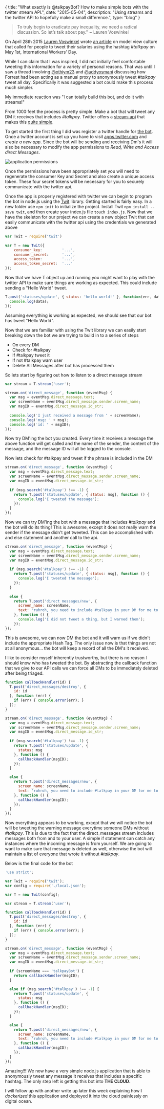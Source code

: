 {
  title: "What exactly is @talkpayBot? How to make simple bots with the twitter stream API.",
  date:  "2015-05-04",
  description: "Using streams and the twitter API to hopefully make a small difference.",
  type: "blog"
}

> To truly begin to eradicate pay inequality, we need a radical discussion. So let’s talk about pay." ~ Lauren Voswinkel

On April 28th 2015 [Lauren Voswinkel][lauren] wrote [an article][original-article] on model view culture that called for people to tweet their salaries using the hashtag *#talkpay* on May 1st, International Workers' Day.


While I can claim that I was inspired, I did not initially feel comfortable tweeting this information for a variety of personal reasons. That was until I saw a thread involving [@othiym23][othiym23] and [@addyosmani][addy] discussing how Forrest had been acting as a manual proxy to anonymously tweet *#talkpay* tweet all day. Specifically it was suggested a bot could make this process much simpler.


My immediate reaction was "I can totally build this bot, and do it with streams!"


From 1000 feet the process is pretty simple. Make a bot that will tweet any DM it receives that includes *#talkpay*. Twitter offers a [stream-api][stream-api] that makes this [quite simple][DM-stream].


To get started the first thing I did was register a twitter handle for [the bot][bot]. Once a twitter account is set up you have to visit [apps.twitter.com][t-apps] and *create a new app*. Since the bot will be sending and receiving Dm's it will also be necessary to modify the app permissions to *Read, Write and Access direct Messages*.

![application permissions](/images/talkpayBot/permissions.png)


Once the permissions have been appropriately set you will need to regenerate the consumer Key and Secret and also create a unique access token. These four secret tokens will be necessary for you to securely communicate with the twitter api.


Once the app is properly registered with twitter we can begin to program the bot in node.js using the [Twit][twit] library. Getting started is fairly easy. In a new folder use ```npm init``` to initialize the project. Install Twit ```npm install --save twit```, and then create your index.js file ```touch index.js```. Now that we have the skeleton for our project we can create a new object Twit that can easily communicate with the twitter api using the credentials we generated above

```js
var Twit = require('twit')
 
var T = new Twit({
    consumer_key:         '...',
    consumer_secret:      '...',
    access_token:         '...',
    access_token_secret:  '...'
});
```


Now that we have T object up and running you might want to play with the twitter API to make sure things are working as expected. This could include sending a "Hello World" tweet.

```js
T.post('statuses/update', { status: 'hello world!' }, function(err, data, response) {
  console.log(data);
});
```

Assuming everything is working as expected, we should see that our bot has tweet "Hello World".


Now that we are familiar with using the Twit library we can easily start breaking down the bot we are trying to build in to a series of steps

*   On every DM
*   Check for #talkpay
*   If #talkpay tweet it
*   If not #talkpay warn user
*   Delete All Messages after bot has processed them


So lets start by figuring out how to listen to a direct message stream

```js
var stream = T.stream('user');

stream.on('direct_message', function (eventMsg) {
  var msg = eventMsg.direct_message.text;
  var screenName = eventMsg.direct_message.sender.screen_name;
  var msgID = eventMsg.direct_message.id_str;
  
  console.log('I just received a message from ' + screenName);
  console.log('msg: ' + msg);
  console.log('id: ' + msgID);
});
```


Now try DM'ing the bot you created. Every time it receives a message the above function will get called and the name of the sender, the content of the message, and the message ID will all be logged to the console.


Now lets check for #talkpay and tweet if the phrase is included in the DM

```js
stream.on('direct_message', function (eventMsg) {
  var msg = eventMsg.direct_message.text;
  var screenName = eventMsg.direct_message.sender.screen_name;
  var msgID = eventMsg.direct_message.id_str;
  
  if (msg.search('#talkpay') !== -1) {
    return T.post('statuses/update', { status: msg}, function () {
      console.log('I tweeted the message');
    });
  }
});
```


Now we can try DM'ing the bot with a message that includes *#talkpay* and the bot will do its thing! This is awesome, except it does not really warn the sender if the message didn't get tweeted. This can be accomplished with and else statement and another call to the api.


```js
stream.on('direct_message', function (eventMsg) {
  var msg = eventMsg.direct_message.text;
  var screenName = eventMsg.direct_message.sender.screen_name;
  var msgID = eventMsg.direct_message.id_str;
  
  if (msg.search('#talkpay') !== -1) {
    return T.post('statuses/update', { status: msg}, function () {
      console.log('I tweeted the message');
    });
  }
  
  else {
    return T.post('direct_messages/new', {
      screen_name: screenName,
      text: 'ruhroh, you need to include #talkpay in your DM for me to do my thang'
    }, function () {
      console.log('I did not tweet a thing, but I warned them');
    });
});
```


This is awesome, we can now DM the bot and it will warn us if we didn't include the appropriate Hash Tag. The only issue now is that things are not at all anonymous... the bot will keep a record of all the DM's it received.

I like to consider myself inherently trustworthy, but there is no reason I should know who has tweeted the bot. By abstracting the callback function that we give to our API calls we can force all DMs to be immediately deleted after being triaged.

```js
function callbackHandler(id) {
  T.post('direct_messages/destroy', {
    id: id
  }, function (err) {
    if (err) { console.error(err); }
  });
}

stream.on('direct_message', function (eventMsg) {
  var msg = eventMsg.direct_message.text;
  var screenName = eventMsg.direct_message.sender.screen_name;
  var msgID = eventMsg.direct_message.id_str;
  
  if (msg.search('#talkpay') !== -1) {
    return T.post('statuses/update', {
      status: msg
    }, function () {
      callbackHandler(msgID);
    });
  }

  else {
    return T.post('direct_messages/new', {
      screen_name: screenName,
      text: 'ruhroh, you need to include #talkpay in your DM for me to do my thang'
    }, function () {
      callbackHandler(msgID);
    });
  }
});
```


Now everything appears to be working, except that we will notice the bot will be tweeting the warning message everytime someone DMs without *#talkpay*. This is due to the fact that the direct_messages stream includes messages both from and to your user. A simple if statement can catch any instances where the incoming message is from yourself. We are going to want to make sure that message is deleted as well, otherwise the bot will maintain a list of everyone that wrote it without *#talkpay*.


Below is the final code for the bot

```js
'use strict';

var Twit = require('twit');
var config = require('./local.json');

var T = new Twit(config);

var stream = T.stream('user');

function callbackHandler(id) {
  T.post('direct_messages/destroy', {
    id: id
  }, function (err) {
    if (err) { console.error(err); }
  });
}

stream.on('direct_message', function (eventMsg) {
  var msg = eventMsg.direct_message.text;
  var screenName = eventMsg.direct_message.sender.screen_name;
  var msgID = eventMsg.direct_message.id_str;
  
  if (screenName === 'talkpayBot') {
    return callbackHandler(msgID);
  }

  else if (msg.search('#talkpay') !== -1) {
    return T.post('statuses/update', {
      status: msg
    }, function () {
      callbackHandler(msgID);
    });
  }

  else {
    return T.post('direct_messages/new', {
      screen_name: screenName,
      text: 'ruhroh, you need to include #talkpay in your DM for me to do my thang'
    }, function () {
      callbackHandler(msgID);
    });
  }
});
```


Amazing!!! We now have a very simple node.js application that is able to anonymously tweet any message it receives that includes a specific hashtag. The only step left is getting this bot into **THE CLOUD**.


I will follow up with another write up later this week explaining how I *dockerized* this application and deployed it into the cloud painlessly on digital ocean.

[original-article]: https://modelviewculture.com/news/lets-talk-about-pay
[lauren]: https://twitter.com/laurenvoswinkel
[addy]: https://twitter.com/addyosmani
[othiym23]: https://twitter.com/othiym23
[twit]: https://www.npmjs.com/package/twit
[bot]: https://twitter.com/talkpayBot
[stream-api]: https://dev.twitter.com/streaming/overview
[DM-stream]: https://dev.twitter.com/streaming/userstreams#direct_messages
[t-apps]: https://apps.twitter.com/